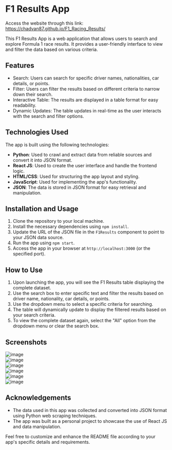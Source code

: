 # F1 Results App

Access the website through this link: https://chadvan87.github.io/F1_Racing_Results/

This F1 Results App is a web application that allows users to search and explore Formula 1 race results. It provides a user-friendly interface to view and filter the data based on various criteria.

## Features

- Search: Users can search for specific driver names, nationalities, car details, or points.
- Filter: Users can filter the results based on different criteria to narrow down their search.
- Interactive Table: The results are displayed in a table format for easy readability.
- Dynamic Updates: The table updates in real-time as the user interacts with the search and filter options.

## Technologies Used

The app is built using the following technologies:

- **Python**: Used to crawl and extract data from reliable sources and convert it into JSON format.
- **React JS**: Used to create the user interface and handle the frontend logic.
- **HTML/CSS**: Used for structuring the app layout and styling.
- **JavaScript**: Used for implementing the app's functionality.
- **JSON**: The data is stored in JSON format for easy retrieval and manipulation.

## Installation and Usage

1. Clone the repository to your local machine.
2. Install the necessary dependencies using `npm install`.
3. Update the URL of the JSON file in the `F1Results` component to point to your JSON data source.
4. Run the app using `npm start`.
5. Access the app in your browser at `http://localhost:3000` (or the specified port).

## How to Use

1. Upon launching the app, you will see the F1 Results table displaying the complete dataset.
2. Use the search box to enter specific text and filter the results based on driver name, nationality, car details, or points.
3. Use the dropdown menu to select a specific criteria for searching.
4. The table will dynamically update to display the filtered results based on your search criteria.
5. To view the complete dataset again, select the "All" option from the dropdown menu or clear the search box.

## Screenshots
![image](https://github.com/chadvan87/F1_Racing_Results/assets/89083229/671d754d-7a68-4408-a1c7-4701df1b5f17) <br>
![image](https://github.com/chadvan87/F1_Racing_Results/assets/89083229/2c18cd97-02a0-4247-94b5-a352e06307bb) <br>
![image](https://github.com/chadvan87/F1_Racing_Results/assets/89083229/e493a327-bf71-496b-a0c5-69b51c9517e0) <br>
![image](https://github.com/chadvan87/F1_Racing_Results/assets/89083229/340ea6fb-ff58-4939-936e-127a4e8bef8a) <br>
![image](https://github.com/chadvan87/F1_Racing_Results/assets/89083229/8d08b730-7482-43c4-808e-619605e41885) <br>
![image](https://github.com/chadvan87/F1_Racing_Results/assets/89083229/ab7e243b-97f7-4f93-96ec-273ddf8d04ca)  <br>



## Acknowledgements

- The data used in this app was collected and converted into JSON format using Python web scraping techniques.
- The app was built as a personal project to showcase the use of React JS and data manipulation.

Feel free to customize and enhance the README file according to your app's specific details and requirements.
